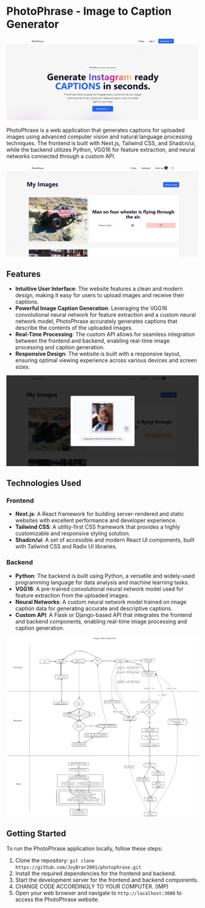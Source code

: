 # PhotoPhrase - Image to Caption Generator

<p align="center">
<img src="backend/templates/1.png"/>
</p>

PhotoPhrase is a web application that generates captions for uploaded images using advanced computer vision and natural language processing techniques. The frontend is built with Next.js, Tailwind CSS, and Shadcn/ui, while the backend utilizes Python, VGG16 for feature extraction, and neural networks connected through a custom API.

<p align="center">
<img src="backend/templates/2.png" />
</p>

## Features

- **Intuitive User Interface**: The website features a clean and modern design, making it easy for users to upload images and receive their captions.
- **Powerful Image Caption Generation**: Leveraging the VGG16 convolutional neural network for feature extraction and a custom neural network model, PhotoPhrase accurately generates captions that describe the contents of the uploaded images.
- **Real-Time Processing**: The custom API allows for seamless integration between the frontend and backend, enabling real-time image processing and caption generation.
- **Responsive Design**: The website is built with a responsive layout, ensuring optimal viewing experience across various devices and screen sizes.

<p >
<img src="backend/templates/4.png" />
</p>

## Technologies Used

### Frontend

- **Next.js**: A React framework for building server-rendered and static websites with excellent performance and developer experience.
- **Tailwind CSS**: A utility-first CSS framework that provides a highly customizable and responsive styling solution.
- **Shadcn/ui**: A set of accessible and modern React UI components, built with Tailwind CSS and Radix UI libraries.

### Backend

- **Python**: The backend is built using Python, a versatile and widely-used programming language for data analysis and machine learning tasks.
- **VGG16**: A pre-trained convolutional neural network model used for feature extraction from the uploaded images.
- **Neural Networks**: A custom neural network model trained on image caption data for generating accurate and descriptive captions.
- **Custom API**: A Flask or Django-based API that integrates the frontend and backend components, enabling real-time image processing and caption generation.

<p >
<img src="backend/templates/5.png" />
</p>

## Getting Started

To run the PhotoPhrase application locally, follow these steps:

1. Clone the repository: `git clone https://github.com/JoyBrar2001/photophrase.git`
2. Install the required dependencies for the frontend and backend.
3. Start the development server for the frontend and backend components.
4. CHANGE CODE ACCORDINGLY TO YOUR COMPUTER. (IMP)
5. Open your web browser and navigate to `http://localhost:3000` to access the PhotoPhrase website.
